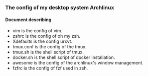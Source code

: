 ### The config of my desktop system Archlinux
#### Document describing

+ vim is the config of vim.
+ zshrc is the config of oh my zsh.
+ Xdefaults is the config urxvt.
+ tmux.conf is the config of the tmux.
+ tmux.sh is the shell script of tmux.
+ docker.sh is the shell script of docker installation.
+ awesome is the config of the archlinux's window management.
+ fzfrc is the config of fzf used in zsh. 

